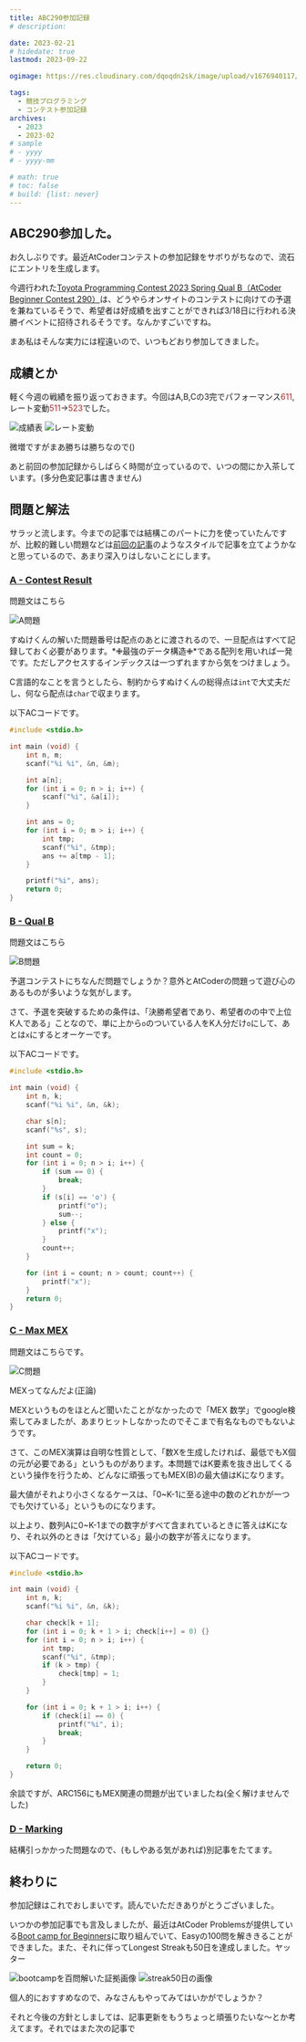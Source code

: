 ```yaml
---
title: ABC290参加記録
# description: 

date: 2023-02-21
# hidedate: true
lastmod: 2023-09-22

ogimage: https://res.cloudinary.com/dqoqdn2sk/image/upload/v1676940117/pictures/abc290/ogp_t3dazz.png

tags:
  - 競技プログラミング
  - コンテスト参加記録
archives:
  - 2023
  - 2023-02
# sample
# - yyyy
# - yyyy-mm

# math: true
# toc: false
# build: {list: never}
---
```


## ABC290参加した。

お久しぶりです。最近AtCoderコンテストの参加記録をサボりがちなので、流石にエントリを生成します。

今週行われた[Toyota Programming Contest 2023 Spring Qual B（AtCoder
Beginner Contest
290）](https://atcoder.jp/contests/abc290)は、どうやらオンサイトのコンテストに向けての予選を兼ねているそうで、希望者は好成績を出すことができれば3/18日に行われる決勝イベントに招待されるそうです。なんかすごいですね。

まあ私はそんな実力には程遠いので、いつもどおり参加してきました。

## 成績とか

軽く今週の戦績を振り返っておきます。今回はA,B,Cの3完でパフォーマンス<span style="color: brown;">611</span>,
レート変動<span style="color: brown;">511</span>→<span style="color: brown;">523</span>でした。

![成績表](https://res.cloudinary.com/dqoqdn2sk/image/upload/v1676941731/pictures/abc290/seiseki_b7xddk.png)
![レート変動](https://res.cloudinary.com/dqoqdn2sk/image/upload/v1676941731/pictures/abc290/rating_vkyz0o.png)

微増ですがまあ勝ちは勝ちなので()

あと前回の参加記録からしばらく時間が立っているので、いつの間にか入茶しています。(多分色変記事は書きません)

## 問題と解法

サラッと流します。今までの記事では結構このパートに力を使っていたんですが、比較的難しい問題などは[前回の記事](articles/exp_arc155a.html)のようなスタイルで記事を立てようかなと思っているので、あまり深入りはしないことにします。

### [A - Contest Result](https://atcoder.jp/contests/abc290/tasks/abc290_a)

問題文はこちら

![A問題](https://res.cloudinary.com/dqoqdn2sk/image/upload/v1676942240/pictures/abc290/A_mgytnr.png)

すぬけくんの解いた問題番号は配点のあとに渡されるので、一旦配点はすべて記録しておく必要があります。*✙最強のデータ構造✙*である配列を用いれば一発です。ただしアクセスするインデックスは一つずれますから気をつけましょう。

C言語的なことを言うとしたら、制約からすぬけくんの総得点は`int`で大丈夫だし、何なら配点は`char`で収まります。

以下ACコードです。

```c
#include <stdio.h>

int main (void) {
    int n, m;
    scanf("%i %i", &n, &m);

    int a[n];
    for (int i = 0; n > i; i++) {
        scanf("%i", &a[i]);
    }

    int ans = 0;
    for (int i = 0; m > i; i++) {
        int tmp;
        scanf("%i", &tmp);
        ans += a[tmp - 1];
    }

    printf("%i", ans);
    return 0;
}
```

### [B - Qual B](https://atcoder.jp/contests/abc290/tasks/abc290_b)

問題文はこちら

![B問題](https://res.cloudinary.com/dqoqdn2sk/image/upload/v1676943035/pictures/abc290/B_zandlo.png)

予選コンテストにちなんだ問題でしょうか？意外とAtCoderの問題って遊び心のあるものが多いような気がします。

さて、予選を突破するための条件は、「決勝希望者であり、希望者のの中で上位K人である」ことなので、単に上から`o`のついている人をK人分だけ`o`にして、あとは`x`にするとオーケーです。

以下ACコードです。

```c
#include <stdio.h>

int main (void) {
    int n, k;
    scanf("%i %i", &n, &k);

    char s[n];
    scanf("%s", s);

    int sum = k;
    int count = 0;
    for (int i = 0; n > i; i++) {
        if (sum == 0) {
            break;
        }
        if (s[i] == 'o') {
            printf("o");
            sum--;
        } else {
            printf("x");
        }
        count++;
    }

    for (int i = count; n > count; count++) {
        printf("x");
    }
    return 0;
}
```

### [C - Max MEX](https://atcoder.jp/contests/abc290/tasks/abc290_c)

問題文はこちらです。

![C問題](https://res.cloudinary.com/dqoqdn2sk/image/upload/v1676943771/pictures/abc290/C_orvkfd.png)

MEXってなんだよ(正論)

MEXというものをほとんど聞いたことがなかったので「MEX
数学」でgoogle検索してみましたが、あまりヒットしなかったのでそこまで有名なものでもないようです。

さて、このMEX演算は自明な性質として、「数Xを生成したければ、最低でもX個の元が必要である」というものがあります。本問題ではK要素を抜き出してくるという操作を行うため、どんなに頑張ってもMEX(B)の最大値はKになります。

最大値がそれより小さくなるケースは、「0\~K-1に至る途中の数のどれかが一つでも欠けている」というものになります。

以上より、数列Aに0\~K-1までの数字がすべて含まれているときに答えはKになり、それ以外のときは「欠けている」最小の数字が答えになります。

以下ACコードです。

```c
#include <stdio.h>

int main (void) {
    int n, k;
    scanf("%i %i", &n, &k);

    char check[k + 1];
    for (int i = 0; k + 1 > i; check[i++] = 0) {}
    for (int i = 0; n > i; i++) {
        int tmp;
        scanf("%i", &tmp);
        if (k > tmp) {
            check[tmp] = 1;
        }
    }

    for (int i = 0; k + 1 > i; i++) {
        if (check[i] == 0) {
            printf("%i", i);
            break;
        }
    }

    return 0;
}
```

余談ですが、ARC156にもMEX関連の問題が出ていましたね(全く解けませんでした)

### [D - Marking](https://atcoder.jp/contests/abc290/tasks/abc290_d)

結構引っかかった問題なので、(もしやある気があれば)別記事をたてます。

## 終わりに

参加記録はこれでおしまいです。読んでいただきありがとうございました。

いつかの参加記事でも言及しましたが、最近はAtCoder
Problemsが提供している[Boot camp for
Beginners](https://kenkoooo.com/atcoder/#/training)に取り組んでいて、Easyの100問を解ききることができました。また、それに伴ってLongest
Streakも50日を達成しました。ヤッター

![bootcampを百問解いた証拠画像](https://res.cloudinary.com/dqoqdn2sk/image/upload/v1676945146/pictures/abc290/bootcamp_ntup3o.png)
![streak50日の画像](https://res.cloudinary.com/dqoqdn2sk/image/upload/v1676945157/pictures/abc290/streak_hxj8y5.png)

個人的におすすめなので、みなさんもやってみてはいかがでしょうか？

それと今後の方針としましては、記事更新をもうちょっと頑張りたいな〜とか考えてます。それではまた次の記事で
